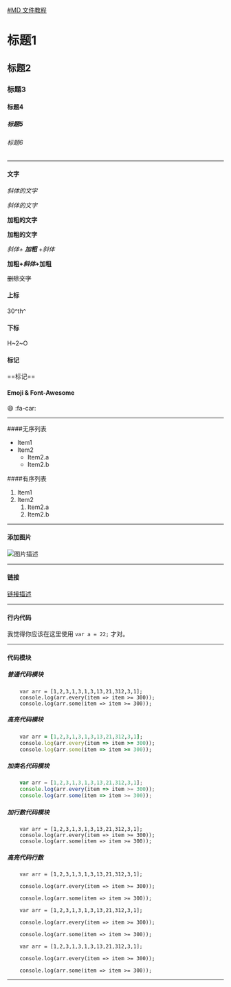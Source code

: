 [#MD 文件教程](https://shd101wyy.github.io/markdown-preview-enhanced/#/zh-cn/markdown-basics?id=%e9%93%be%e6%8e%a5)


# 标题1
## 标题2
### 标题3
#### 标题4
##### 标题5
###### 标题6

---

#### 文字
*斜体的文字*


_斜体的文字_


**加粗的文字**


__加粗的文字__


*斜体+ **加粗** +斜体*

__加粗+*斜体*+加粗__

~~删除文字~~


#### 上标
30^th^

#### 下标
H~2~O

#### 标记
==标记==

#### Emoji & Font-Awesome
:smile:
:fa-car:

---

####无序列表
- Item1
- Item2
    - Item2.a
    - Item2.b

####有序列表

1. Item1
2. Item2
    1. Item2.a
    2. Item2.b

---

#### 添加图片
![图片描述](https://wang7847426.github.io/view-web/images/bog.jpg)

---

#### 链接
[链接描述](https://wang7847426.github.io/view-web/)


---

#### 行内代码
我觉得你应该在这里使用 `var a = 22;` 才对。

---

#### 代码模块
##### 普通代码模块
```
    var arr = [1,2,3,1,3,1,3,13,21,312,3,1];
    console.log(arr.every(item => item >= 300));
    console.log(arr.some(item => item >= 300));
```
##### 高亮代码模块
```ruby
    var arr = [1,2,3,1,3,1,3,13,21,312,3,1];
    console.log(arr.every(item => item >= 300));
    console.log(arr.some(item => item >= 300));
```
##### 加类名代码模块
```javascript {.class1 .class2}
    var arr = [1,2,3,1,3,1,3,13,21,312,3,1];
    console.log(arr.every(item => item >= 300));
    console.log(arr.some(item => item >= 300));
```
##### 加行数代码模块
```javascript{.line-numbers}
    var arr = [1,2,3,1,3,1,3,13,21,312,3,1];
    console.log(arr.every(item => item >= 300));
    console.log(arr.some(item => item >= 300));
```
##### 高亮代码行数
```javascript{highlight=1}  
    var arr = [1,2,3,1,3,1,3,13,21,312,3,1];

    console.log(arr.every(item => item >= 300));

    console.log(arr.some(item => item >= 300));
```
```javascript{highlight=1-5}  
    var arr = [1,2,3,1,3,1,3,13,21,312,3,1];

    console.log(arr.every(item => item >= 300));

    console.log(arr.some(item => item >= 300));
```

```javascript{highlight=[1, 3, 5]}  
    var arr = [1,2,3,1,3,1,3,13,21,312,3,1];

    console.log(arr.every(item => item >= 300));

    console.log(arr.some(item => item >= 300));
```

---




